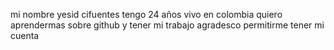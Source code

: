 mi nombre yesid cifuentes 
tengo 24 años 
vivo en colombia 
quiero aprendermas sobre github
y tener mi trabajo 
agradesco permitirme tener mi cuenta 
